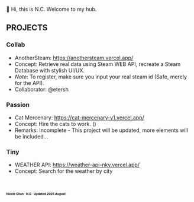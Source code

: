 👋 Hi, this is N.C. Welcome to my hub.


## PROJECTS
### Collab
- AnotherSteam: https://anothersteam.vercel.app/
- Concept: Retrieve real data using Steam WEB API, recreate a Steam Database with stylish UI/UX. 
- <i>Note</i>: To register, make sure you input your real steam id (Safe, merely for the API).
- Collaborator: @etersh

### Passion
- Cat Mercenary: https://cat-mercenary-v1.vercel.app/
- Concept: Hire the cats to work. ()
- Remarks: Incomplete - This project will be updated, more elements will be included...

### Tiny
- WEATHER API: https://weather-api-nky.vercel.app/
- Concept: Search for the weather by city

<br><br>
<strong style="font-size: 8px"> Nicole Chan · N.C · Updated <i>2025 August</i>. </strong>

